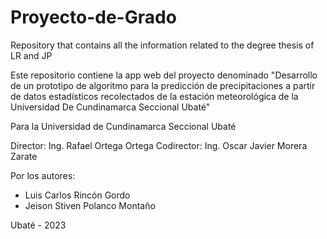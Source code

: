 # Proyecto-de-Grado
 Repository that contains all the information related to the degree thesis of LR and JP

 Este repositorio contiene la app web del proyecto denominado "Desarrollo de un prototipo de algoritmo para la predicción de precipitaciones a partir de datos estadísticos recolectados de la estación meteorológica de la Universidad De Cundinamarca Seccional Ubaté"

Para la Universidad de Cundinamarca Seccional Ubaté

Director: Ing. Rafael Ortega Ortega 
Codirector: Ing. Oscar Javier Morera Zarate 

 Por los autores:
 - Luis Carlos Rincón Gordo
 - Jeison Stiven Polanco Montaño

Ubaté - 2023

